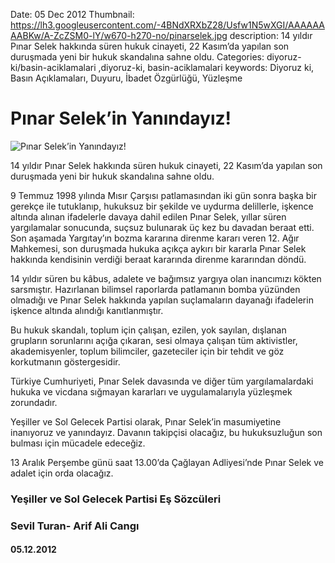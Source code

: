 Date: 05 Dec 2012
Thumbnail: https://lh3.googleusercontent.com/-4BNdXRXbZ28/Usfw1N5wXGI/AAAAAAAABKw/A-ZcZSM0-lY/w670-h270-no/pinarselek.jpg
description: 14 yıldır Pınar Selek hakkında süren hukuk cinayeti, 22 Kasım’da yapılan son duruşmada yeni bir hukuk skandalına sahne oldu.
Categories: diyoruz-ki/basin-aciklamalari ,diyoruz-ki, basin-aciklamalari
keywords: Diyoruz ki, Basın Açıklamaları, Duyuru, İbadet Özgürlüğü, Yüzleşme

# Pınar Selek’in Yanındayız!

![Pınar Selek’in Yanındayız!](https://lh3.googleusercontent.com/-4BNdXRXbZ28/Usfw1N5wXGI/AAAAAAAABKw/A-ZcZSM0-lY/w670-h270-no/pinarselek.jpg)


14 yıldır Pınar Selek hakkında süren hukuk cinayeti, 22 Kasım’da yapılan son duruşmada yeni bir hukuk skandalına sahne oldu.
 
9 Temmuz 1998 yılında Mısır Çarşısı patlamasından iki gün sonra başka bir gerekçe ile tutuklanıp,  hukuksuz bir şekilde ve uydurma delillerle, işkence altında alınan ifadelerle davaya dahil edilen Pınar Selek, yıllar süren yargılamalar sonucunda, suçsuz bulunarak üç kez bu davadan beraat etti. Son aşamada Yargıtay’ın bozma kararına direnme kararı veren 12. Ağır Mahkemesi, son duruşmada hukuka açıkça aykırı bir kararla Pınar Selek hakkında kendisinin verdiği beraat kararında direnme kararından döndü.

14 yıldır süren bu kâbus,  adalete ve bağımsız yargıya olan inancımızı kökten sarsmıştır.  Hazırlanan bilimsel raporlarda patlamanın bomba yüzünden olmadığı ve Pınar Selek hakkında yapılan suçlamaların dayanağı ifadelerin işkence altında alındığı kanıtlanmıştır.

Bu hukuk skandalı, toplum için çalışan, ezilen, yok sayılan, dışlanan grupların sorunlarını açığa çıkaran, sesi olmaya çalışan tüm aktivistler, akademisyenler, toplum bilimciler, gazeteciler için bir tehdit ve göz korkutmanın göstergesidir.

Türkiye Cumhuriyeti, Pınar Selek davasında ve diğer tüm yargılamalardaki hukuka ve vicdana sığmayan kararları ve uygulamalarıyla yüzleşmek zorundadır.

Yeşiller ve Sol Gelecek Partisi olarak, Pınar Selek’in masumiyetine inanıyoruz ve yanındayız. Davanın takipçisi olacağız, bu hukuksuzluğun son bulması için mücadele edeceğiz.

13 Aralık Perşembe günü saat 13.00’da Çağlayan Adliyesi’nde Pınar Selek ve adalet için orda olacağız.

 
 
### Yeşiller ve Sol Gelecek Partisi Eş Sözcüleri
### Sevil Turan- Arif Ali Cangı

#### 05.12.2012

